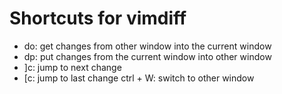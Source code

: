Shortcuts for vimdiff 
====

* do: get changes from other window into the current window
* dp: put changes from the current window into other window
* ]c: jump to next change
* [c: jump to last change
ctrl + W: switch to other window
